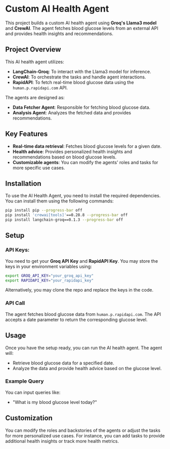 # Custom AI Health Agent
This project builds a custom AI health agent using **Groq's Llama3 model** and **CrewAI**. The agent fetches blood glucose levels from an external API and provides health insights and recommendations.

## Project Overview

This AI health agent utilizes:
- **LangChain-Groq**: To interact with the Llama3 model for inference.
- **CrewAI**: To orchestrate the tasks and handle agent interactions.
- **RapidAPI**: To fetch real-time blood glucose data using the `human.p.rapidapi.com` API.

The agents are designed as:
- **Data Fetcher Agent**: Responsible for fetching blood glucose data.
- **Analysis Agent**: Analyzes the fetched data and provides recommendations.

## Key Features
- **Real-time data retrieval**: Fetches blood glucose levels for a given date.
- **Health advice**: Provides personalized health insights and recommendations based on blood glucose levels.
- **Customizable agents**: You can modify the agents' roles and tasks for more specific use cases.

## Installation

To use the AI Health Agent, you need to install the required dependencies. You can install them using the following commands:

```bash
pip install pip --progress-bar off
pip install 'crewai[tools]'==0.28.8 --progress-bar off
pip install langchain-groq==0.1.3 --progress-bar off
```

## Setup

### API Keys:

You need to get your **Groq API Key** and **RapidAPI Key**.  You may store the keys in your environment variables using:
```bash
export GROQ_API_KEY="your_groq_api_key"
export RAPIDAPI_KEY="your_rapidapi_key"
```
Alternatively, you may clone the repo and replace the keys in the code.

### API Call

The agent fetches blood glucose data from `human.p.rapidapi.com`. The API accepts a date parameter to return the corresponding glucose level.

## Usage

Once you have the setup ready, you can run the AI health agent. The agent will:

- Retrieve blood glucose data for a specified date.
- Analyze the data and provide health advice based on the glucose level.

### Example Query

You can input queries like:

- "What is my blood glucose level today?"

## Customization

You can modify the roles and backstories of the agents or adjust the tasks for more personalized use cases. For instance, you can add tasks to provide additional health insights or track more health metrics.

